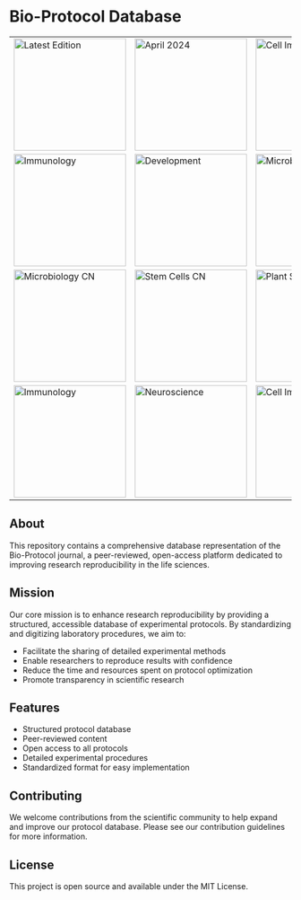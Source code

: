 # Bio-Protocol Database

<table>
<tr>
<td><img src="https://cdn.bio-protocol.org/imagesUP/eBook/Cover/%e6%9c%80%e7%bb%88%e7%89%88-1_26_20240905200910.jpg" width="200" alt="Latest Edition"></td>
<td><img src="https://cdn.bio-protocol.org/imagesUP/eBook/Cover/20240405-173131_23_20240405030102.jpg" width="200" alt="April 2024"></td>
<td><img src="https://cdn.bio-protocol.org/imagesUP/eBook/Cover/Cell%20imaging%20collection%202023%20v5-1_0_20231129214805.png" width="200" alt="Cell Imaging Collection"></td>
<td><img src="https://en-cdn.bio-protocol.org/imagesUP/eBook/Cover/cancer-1_0_20220712022341.jpg" width="200" alt="Cancer Research"></td>
</tr>
<tr>
<td><img src="https://en-cdn.bio-protocol.org/imagesUP/eBook/Cover/IMMUNOLOGY-1_0_20220712022945.jpg" width="200" alt="Immunology"></td>
<td><img src="https://en-cdn.bio-protocol.org/imagesUP/eBook/Cover/Development-1_0_20220712023149.jpg" width="200" alt="Development"></td>
<td><img src="https://en-cdn.bio-protocol.org/imagesUP/eBook/Cover/Microbiology-1_0_20220712023408.jpg" width="200" alt="Microbiology"></td>
<td><img src="https://en-cdn.bio-protocol.org/imagesUP/eBook/Cover/Neuroscience-1_0_20220712023509.jpg" width="200" alt="Neuroscience"></td>
</tr>
<tr>
<td><img src="https://en-cdn.bio-protocol.org/imagesUP/eBook/Cover/%E5%BE%AE%E7%94%9F%E7%89%A9-600_6_20210429234423.png" width="200" alt="Microbiology CN"></td>
<td><img src="https://en-cdn.bio-protocol.org/imagesUP/eBook/Cover/%E5%B9%B2%E7%BB%86%E8%83%9E-600_7_20210429234408.png" width="200" alt="Stem Cells CN"></td>
<td><img src="https://en-cdn.bio-protocol.org/imagesUP/eBook/Cover/%E6%A4%8D%E7%89%A9%E7%A7%91%E5%AD%A6-600_8_20210429234008.png" width="200" alt="Plant Science CN"></td>
<td><img src="https://en-cdn.bio-protocol.org/imagesUP/eBook/Cover/cancer-research-final_1_20210512022826.png" width="200" alt="Cancer Research"></td>
</tr>
<tr>
<td><img src="https://en-cdn.bio-protocol.org/imagesUP/eBook/Cover/Immunology-final_2_20210512022845.png" width="200" alt="Immunology"></td>
<td><img src="https://en-cdn.bio-protocol.org/imagesUP/eBook/Cover/Neuroscience-final_3_20210512022858.png" width="200" alt="Neuroscience"></td>
<td><img src="https://en-cdn.bio-protocol.org/imagesUP/eBook/Cover/Cell-Imaging-Final_4_20210512022836.png" width="200" alt="Cell Imaging"></td>
<td><img src="https://en-cdn.bio-protocol.org/images/20170330011737322.jpg" width="200" alt="Bio-Protocol"></td>
</tr>
</table>

## About

This repository contains a comprehensive database representation of the Bio-Protocol journal, a peer-reviewed, open-access platform dedicated to improving research reproducibility in the life sciences.

## Mission

Our core mission is to enhance research reproducibility by providing a structured, accessible database of experimental protocols. By standardizing and digitizing laboratory procedures, we aim to:

- Facilitate the sharing of detailed experimental methods
- Enable researchers to reproduce results with confidence
- Reduce the time and resources spent on protocol optimization
- Promote transparency in scientific research

## Features

- Structured protocol database
- Peer-reviewed content
- Open access to all protocols
- Detailed experimental procedures
- Standardized format for easy implementation

## Contributing

We welcome contributions from the scientific community to help expand and improve our protocol database. Please see our contribution guidelines for more information.

## License

This project is open source and available under the MIT License. 